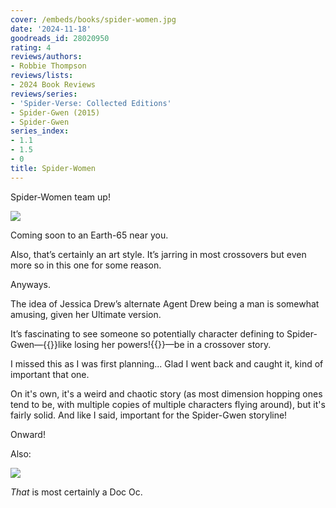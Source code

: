 ```yaml
---
cover: /embeds/books/spider-women.jpg
date: '2024-11-18'
goodreads_id: 28020950
rating: 4
reviews/authors:
- Robbie Thompson
reviews/lists:
- 2024 Book Reviews
reviews/series:
- 'Spider-Verse: Collected Editions'
- Spider-Gwen (2015)
- Spider-Gwen
series_index:
- 1.1
- 1.5
- 0
title: Spider-Women
---
```

Spider-Women team up!

![](/embeds/books/attachments/spider-women-textbundle-008d96.jpeg)

Coming soon to an Earth-65 near you. 

Also, that’s certainly an art style. It’s jarring in most crossovers but even more so in this one for some reason. 

Anyways. 

The idea of Jessica Drew’s alternate Agent Drew being a man is somewhat amusing, given her Ultimate version. 

It’s fascinating to see someone so potentially character defining to Spider-Gwen—{{<spoiler>}}like losing her powers!{{</spoiler>}}—be in a crossover story. 

I missed this as I was first planning... Glad I went back and caught it, kind of important that one. 

On it's own, it's a weird and chaotic story (as most dimension hopping ones tend to be, with multiple copies of multiple characters flying around), but it's fairly solid. And like I said, important for the Spider-Gwen storyline!

Onward!


Also:

![](/embeds/books/attachments/spider-women-textbundle-0ecf17.jpeg)

*That* is most certainly a Doc Oc. 
